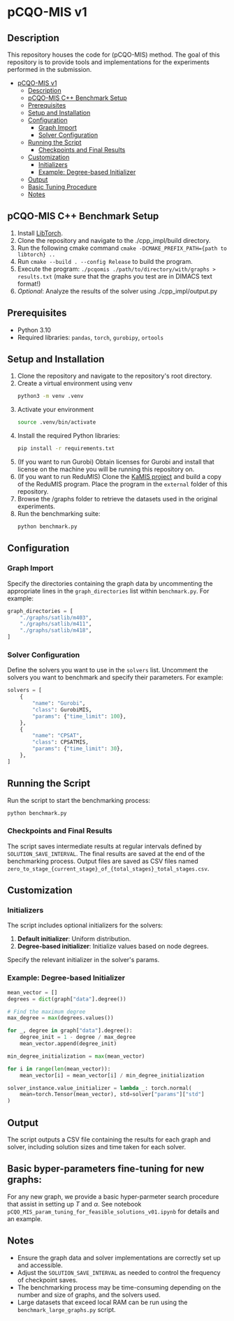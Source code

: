 # pCQO-MIS v1 #

## Description ##
This repository houses the code for (pCQO-MIS) method. The goal of this repository is to provide tools and implementations for the experiments performed in the submission.

- [pCQO-MIS v1](#pcqo-mis-v1)
  - [Description](#description)
  - [pCQO-MIS C++ Benchmark Setup](#pcqo-mis-c-benchmark-setup)
  - [Prerequisites](#prerequisites)
  - [Setup and Installation](#setup-and-installation)
  - [Configuration](#configuration)
    - [Graph Import](#graph-import)
    - [Solver Configuration](#solver-configuration)
  - [Running the Script](#running-the-script)
    - [Checkpoints and Final Results](#checkpoints-and-final-results)
  - [Customization](#customization)
    - [Initializers](#initializers)
    - [Example: Degree-based Initializer](#example-degree-based-initializer)
  - [Output](#output)
  - [Basic Tuning Procedure](#tuning)
  - [Notes](#notes)

## pCQO-MIS C++ Benchmark Setup

1. Install [LibTorch](https://pytorch.org/get-started/locally/).
2. Clone the repository and navigate to the ./cpp_impl/build directory.
3. Run the following cmake command `cmake -DCMAKE_PREFIX_PATH={path to libtorch} ..`
4. Run `cmake --build . --config Release` to build the program.
5. Execute the program: `./pcqomis ./path/to/directory/with/graphs > results.txt` (make sure that the graphs you test are in DIMACS text format!)
6. *Optional*: Analyze the results of the solver using ./cpp_impl/output.py

## Prerequisites

- Python 3.10
- Required libraries: `pandas`, `torch`, `gurobipy`, `ortools`

## Setup and Installation

1. Clone the repository and navigate to the repository's root directory.
2. Create a virtual environment using venv
   ```bash
   python3 -m venv .venv
   ```
3. Activate your environment
   ```bash
   source .venv/bin/activate
   ```
4. Install the required Python libraries:
   ```bash
   pip install -r requirements.txt
   ```
5. (If you want to run Gurobi) Obtain licenses for Gurobi and install that license on the machine you will be running this repository on.
6. (If you want to run ReduMIS) Clone the [KaMIS project](https://github.com/KarlsruheMIS/KaMIS) and build a copy of the ReduMIS program. Place the program in the `external` folder of this repository.
7. Browse the /graphs folder to retrieve the datasets used in the original experiments.
8. Run the benchmarking suite:
   ```bash
   python benchmark.py
   ```


## Configuration

### Graph Import

Specify the directories containing the graph data by uncommenting the appropriate lines in the `graph_directories` list within `benchmark.py`. For example:

```python
graph_directories = [
    "./graphs/satlib/m403",
    "./graphs/satlib/m411",
    "./graphs/satlib/m418",
]
```

### Solver Configuration

Define the solvers you want to use in the `solvers` list. Uncomment the solvers you want to benchmark and specify their parameters. For example:

```python
solvers = [
    {
        "name": "Gurobi",
        "class": GurobiMIS,
        "params": {"time_limit": 100},
    },
    {
        "name": "CPSAT",
        "class": CPSATMIS,
        "params": {"time_limit": 30},
    },
]
```

## Running the Script

Run the script to start the benchmarking process:

```bash
python benchmark.py
```

### Checkpoints and Final Results

The script saves intermediate results at regular intervals defined by `SOLUTION_SAVE_INTERVAL`. The final results are saved at the end of the benchmarking process. Output files are saved as CSV files named `zero_to_stage_{current_stage}_of_{total_stages}_total_stages.csv`.

## Customization

### Initializers

The script includes optional initializers for the solvers:

1. **Default initializer**: Uniform distribution.
2. **Degree-based initializer**: Initialize values based on node degrees.

Specify the relevant initializer in the solver's params.

### Example: Degree-based Initializer

```python
mean_vector = []
degrees = dict(graph["data"].degree())

# Find the maximum degree
max_degree = max(degrees.values())

for _, degree in graph["data"].degree():
    degree_init = 1 - degree / max_degree
    mean_vector.append(degree_init)

min_degree_initialization = max(mean_vector)

for i in range(len(mean_vector)):
    mean_vector[i] = mean_vector[i] / min_degree_initialization

solver_instance.value_initializer = lambda _: torch.normal(
    mean=torch.Tensor(mean_vector), std=solver["params"]["std"]
)
```

## Output

The script outputs a CSV file containing the results for each graph and solver, including solution sizes and time taken for each solver.

## Basic byper-parameters fine-tuning for new graphs: 
For any new graph, we provide a basic hyper-parmeter search procedure that assist in setting up $T$ and $\alpha$. See notebook ```pCQO_MIS_param_tuning_for_feasible_solutions_v01.ipynb``` for details and an example. 

## Notes

- Ensure the graph data and solver implementations are correctly set up and accessible.
- Adjust the `SOLUTION_SAVE_INTERVAL` as needed to control the frequency of checkpoint saves.
- The benchmarking process may be time-consuming depending on the number and size of graphs, and the solvers used.
- Large datasets that exceed local RAM can be run using the ```benchmark_large_graphs.py``` script.


